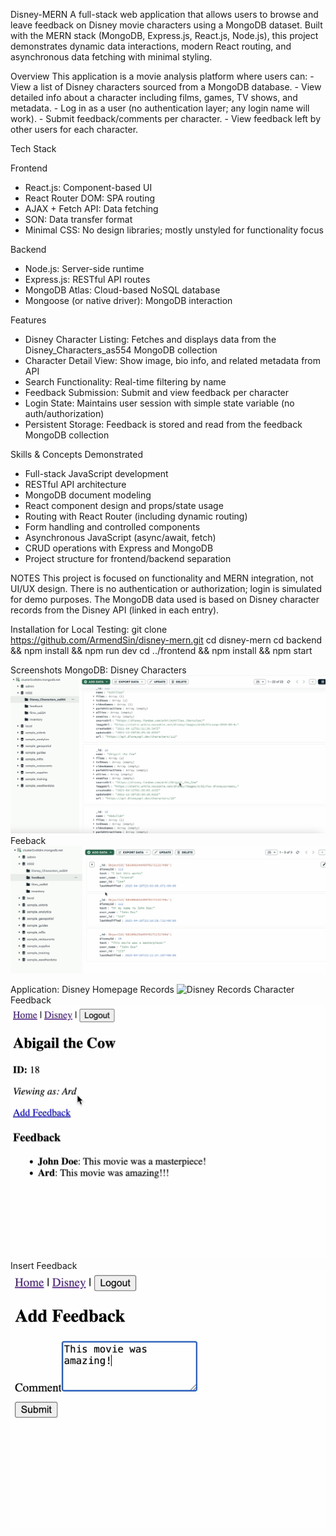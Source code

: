 Disney-MERN
A full-stack web application that allows users to browse and leave feedback on Disney movie characters using a MongoDB dataset. Built with the MERN stack (MongoDB, Express.js, React.js, Node.js), this project demonstrates dynamic data interactions, modern React routing, and asynchronous data fetching with minimal styling.

Overview
This application is a movie analysis platform where users can:
    - View a list of Disney characters sourced from a MongoDB database.
    - View detailed info about a character including films, games, TV shows, and metadata.
    - Log in as a user (no authentication layer; any login name will work).
    - Submit feedback/comments per character.
    - View feedback left by other users for each character.



Tech Stack

Frontend
- React.js: Component-based UI
- React Router DOM: SPA routing
- AJAX + Fetch API: Data fetching
- SON: Data transfer format
- Minimal CSS: No design libraries; mostly unstyled for functionality focus

Backend
- Node.js: Server-side runtime
- Express.js: RESTful API routes
- MongoDB Atlas: Cloud-based NoSQL database
- Mongoose (or native driver): MongoDB interaction



Features
- Disney Character Listing: Fetches and displays data from the Disney_Characters_as554 MongoDB collection
- Character Detail View: Show image, bio info, and related metadata from API
- Search Functionality: Real-time filtering by name
- Feedback Submission: Submit and view feedback per character
- Login State: Maintains user session with simple state variable (no auth/authorization)
- Persistent Storage: Feedback is stored and read from the feedback MongoDB collection



Skills & Concepts Demonstrated
- Full-stack JavaScript development
- RESTful API architecture
- MongoDB document modeling
- React component design and props/state usage
- Routing with React Router (including dynamic routing)
- Form handling and controlled components
- Asynchronous JavaScript (async/await, fetch)
- CRUD operations with Express and MongoDB
- Project structure for frontend/backend separation

NOTES
This project is focused on functionality and MERN integration, not UI/UX design.
There is no authentication or authorization; login is simulated for demo purposes.
The MongoDB data used is based on Disney character records from the Disney API (linked in each entry).

Installation for Local Testing:
git clone https://github.com/ArmendSin/disney-mern.git
cd disney-mern
cd backend && npm install && npm run dev
cd ../frontend && npm install && npm start

Screenshots
MongoDB:
Disney Characters
![Disney Characters](images/Disney-Characters-MongoDB.png)
Feeback
![Feedback](images/Feedback-MongoDB.png)

Application:
Disney Homepage Records
![Disney Records](images/Disney-Records.png)
Character Feedback
![Feedback](images/Feedback.png)
Insert Feedback
![Insert Feedback](images/Insert-Feedback.png)

